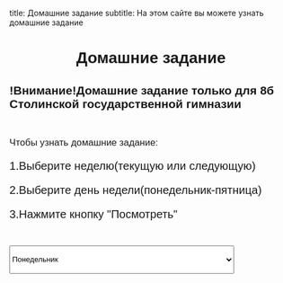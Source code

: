 title: Домашние задание
subtitle: На этом сайте вы можете узнать домашние задание 
<div class="Homework">
<h1><center>Домашние задание</center></h1>
<h2>!Внимание!Домашние задание только для 8б Столинской государственной гимназии</h2>
<br><p><big>Чтобы узнать домашние задание:<big></p>
<p>1.Выберите неделю(текущую или следующую)</p>
<p>2.Выберите день недели(понедельник-пятница)</p>
<p>3.Нажмите кнопку "Посмотреть" </p>

</br>
<!-- <p>Домашннего задания нет</p></br>--> 



<form>
  <select  name="week" id="sa1" class="homework_menu" class="Homework">
    
       
<optgroup label="Текущая неделя">
        <option  value="18.04.2022 Апрель
            1.Математика(Алгебра)-построить график по функции y=2х²-8х+6, №3.228
            2.Физкультура и здоровье-
            3.Англисский язык(у группы Жанны Яраславовны)-у.8b с.132
            3.Информатика(у группы Людмилы Михайловны)-§21
            4.Русский язык-с.200-201(устно)
            5.Англисский язык(у группы Людмилы Михайловны)-
            5.Информатика(у группы Жанны Яраславовны)-§21
            6.Химия-§47 упр. 7 готовимся к олимпиаде
            7.Биология-§55">Понедельник</option>
            <option  value="19.04.2022 Апрель
            1.Физика-повторить §32-34, упражнение 22 задача 5
            2.Математика(Геометрия)-§29 №414, №415, №416
            3.Искусство-
            4.География-§48
            5.Беларуская мова-Пр.345
            6.Беларуская литература-с.232-234(выр.чыт) ">Вторник</option>
            <option value="20.04.2022 Апрель
            1.Биология-
            2.Всемирная История-§27
            3.Математика(Алгебра)-
            4.Физкультура и здоровье-
            5.Труды-
            6.Англисский язык(Жанна Яраславовна)-
            6.Англисский язык(Людмила Михайловна)-">Среда</option>
            <option value="21.04.2022 Апрель
            1.Беларуская мова-
            2.Руский язык-
            3.Русская литература-с.142
            4.Математика(Геометрия)-
            5.История Беларуси-с.134-135
            6.Химия-">Четверг</option>
            <option value="22.04.2022 Апрель
            1.Физкультура и здоровье-
            2.Физика-
            3.Математика(Алгебра)-
            4.География-
            5.Англисский язык(Жанна Яраславовна)-
            5.Англисский язык(Людмила Михайловна)-
            6.Русская литература-с.244-245 (выучить)">Пятница</option>
          </optgroup>
          <optgroup label="Следующая неделя">
            <option  value="25.04.2022 Апрель
             1.Математика(Алгебра)-
             2.Физкультура и здоровье-
             3.Англисский язык(у группы Жанны Яраславовны)-
             3.Информатика(у группы Людмилы Михайловны)-
             3.Англисский язык(у группы Жанны Яраславовны)-
             4.Русский язык-
             5.Англисский язык(у группы Людмилы Михайловны)-
             5.Информатика(у группы Жанны Яраславовны)-
             6.Химия-
             7.Биология-">Понедельник</option>
             <option  value="26.04.2022 Апрель
             1.Физика-
             2.Математика(Геометрия)-
             3.Искусство-
             4.География-
             5.Беларуская мова-
             6.Беларуская литература- ">Вторник</option>
             <option value="27.04.2022 Апрель
             1.Биология-
             2.Всемирная История-
             3.Математика(Алгебра)-
             4.Физкультура и здоровье-
             5.Труды-
             6.Англисский язык(Жанна Яраславовна)-
             6.Англисский язык(Людмила Михайловна)-">Среда</option>
             <option value="28.04.2022 Апрель
             1.Беларуская мова-
             2.Руский язык-
             3.Русская литература-
             4.Математика(Геометрия)-
             5.История Беларуси-
             6.Химия-">Четверг</option>
             <option value="29.04.2022 Апрель
             1.Физкультура и здоровье-
             2.Физика-
             3.Математика(Алгебра)-
             4.География-
             5.Англисский язык(Жанна Яраславовна)-
             5.Англисский язык(Людмила Михайловна)-
             6.Русская литература-">Пятница</option>
           </optgroup>


      </select> 
	</form>
<input  type="button" onclick="f1()" value="Посмотреть" class="homework_button"> 

  <br>
<script>
function f1(){
var a=document.getElementById('sa1').value;
alert(a);
}
</script></br>

<style>
.alert {
    padding: 20px;
    background-color: #f44336;
    color: white;
}

.closebtn {
    margin-left: 15px;
    color: white;
    font-weight: bold;
    float: right;
    font-size: 22px;
    line-height: 20px;
    cursor: pointer;
    transition: 0.3s;
}

.closebtn:hover {
    color: black;
}
</style>
<style>
.homework_button{
    height:50px;
    width:400px;
    background-color: #FFFFFF;
   border: 1px solid #CCCCCC;
   box-shadow: 0 1px 1px rgba(0, 0, 0, 0.075) inset;
   transition: border 0.2s linear 0s, box-shadow 0.2s linear 0s;
       border-radius: 4px;
   color: #555555;
   display:block;
       width:400px;
       margin: 20px auto;
   font-size: 14px;
       text-align:center;
   height: 50px;
   line-height: 20px;
   margin-bottom: 10px;
   padding: 4px 6px;
   vertical-align: middle;
       text-decoration:none;

}
.homework_button:hover, .homework_button:focus {
   border-color: rgba(82, 168, 236, 0.8);
   box-shadow: 0 1px 1px rgba(0, 0, 0, 0.075) inset, 0 0 8px rgba(82, 168, 236, 0.6);
   outline: 0 none;
}
.homework_menu{
    height:50px;
    width:400px;
}
</style>
<style>
.Homework{
    font-family: 'Franklin Gothic Medium', 'Arial Narrow', Arial, sans-serif;

}
.homework_menu{
    height:50px;
    width:400px;
}
</style>
